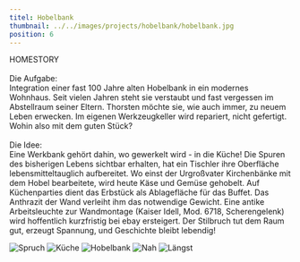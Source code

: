 ```yaml
---
titel: Hobelbank
thumbnail: ../../images/projects/hobelbank/hobelbank.jpg
position: 6
---
```


HOMESTORY <br>
<br>
Die Aufgabe:
<br>Integration einer fast 100 Jahre alten Hobelbank in ein modernes Wohnhaus. Seit vielen Jahren
steht sie verstaubt und fast vergessen im Abstellraum seiner Eltern. Thorsten möchte sie, wie auch
immer, zu neuem Leben erwecken. Im eigenen Werkzeugkeller wird repariert, nicht gefertigt. Wohin also
mit dem guten Stück?
<br>
<br>Die Idee:
<br>Eine Werkbank gehört dahin, wo gewerkelt wird - in die Küche! Die Spuren des bisherigen Lebens
sichtbar erhalten, hat ein Tischler ihre Oberfläche lebensmitteltauglich aufbereitet. Wo einst der
Urgroßvater Kirchenbänke mit dem Hobel bearbeitete, wird heute Käse und Gemüse gehobelt. Auf
Küchenparties dient das Erbstück als Ablagefläche für das Buffet. Das Anthrazit der Wand verleiht ihm
das notwendige Gewicht. Eine antike Arbeitsleuchte zur Wandmontage (Kaiser Idell, Mod. 6718,
Scherengelenk) wird hoffentlich kurzfristig bei ebay ersteigert. Der Stilbruch tut dem Raum gut,
erzeugt Spannung, und Geschichte bleibt lebendig!

![Spruch](../../images/projects/hobelbank/spruch.jpg)
![Küche](../../images/projects/hobelbank/kueche.jpg)
![Hobelbank](../../images/projects/hobelbank/hobelbank.jpg)
![Nah](../../images/projects/hobelbank/nah.jpg)
![Längst](../../images/projects/hobelbank/laengst.jpg)
